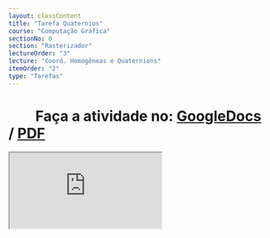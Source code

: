 ```yaml
---
layout: classContent
title: "Tarefa Quaternios"
course: "Computação Gráfica"
sectionNo: 0
section: "Rasterizador"
lectureOrder: "3"
lecture: "Coord. Homogêneas e Quaternions"
itemOrder: "2"
type: "Tarefas"
---
```


# &nbsp;&nbsp;&nbsp;&nbsp;&nbsp;&nbsp;&nbsp;&nbsp;Faça a atividade no: [GoogleDocs](https://docs.google.com/document/d/1Ub1W49RkWp60Md1bsbRLhkeGtXVprSSQ/copy?usp=sharing&ouid=116972197927145487361&rtpof=true&sd=true) / [PDF](https://docs.google.com/document/d/1Ub1W49RkWp60Md1bsbRLhkeGtXVprSSQ/export?format=pdf&usp=sharing&ouid=116972197927145487361&rtpof=true&sd=true)

<iframe src="https://docs.google.com/document/d/1Ub1W49RkWp60Md1bsbRLhkeGtXVprSSQ/preview"></iframe>
